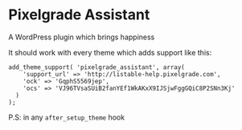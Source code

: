 # Pixelgrade Assistant

A WordPress plugin which brings happiness

It should work with every theme which adds support like this:

```
add_theme_support( 'pixelgrade_assistant', array(
    'support_url' => 'http://listable-help.pixelgrade.com',
    'ock' => 'GqphS5569jep',
    'ocs' => 'VJ96TVsaSUiB2fanYEf1WkAKxX9IJSjwFggGQiC8P2SNn3Kj'
  )
);
```

P.S: in any `after_setup_theme` hook
